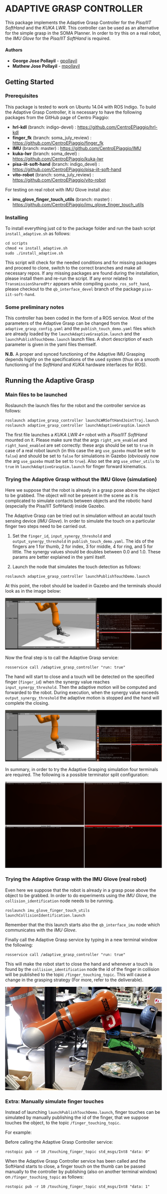# ADAPTIVE GRASP CONTROLLER

This package implements the Adaptive Grasp Controller for the *Pisa/IIT SoftHand* and the *KUKA LWR*. This controller can be used as an alternative for the simple grasp in the SOMA Planner.
In order to try this on a real robot, the *IMU Glove* for the *Pisa/IIT SoftHand* is required.

#### Authors

* **George Jose Pollayil** - [gpollayil](https://github.com/gpollayil)
* **Mathew Jose Pollayil** - [mpollayil](https://github.com/mpollayil)

## Getting Started

### Prerequisites

This package is tested to work on Ubuntu 14.04 with ROS Indigo.
To build the Adaptive Grasp Controller, it is necessary to have the following packages from the GitHub page of Centro Piaggio:

- **hrl-kdl** (branch: indigo-devel) : https://github.com/CentroEPiaggio/hrl-kdl
- **finger_fk** (branch: soma_july_review) : https://github.com/CentroEPiaggio/finger_fk
- **IMU** (branch: master) : https://github.com/CentroEPiaggio/IMU
- **kuka-lwr** (branch: soma_devel) : https://github.com/CentroEPiaggio/kuka-lwr
- **pisa-iit-soft-hand** (branch: indigo_devel) : https://github.com/CentroEPiaggio/pisa-iit-soft-hand
- **vito-robot** (branch: soma_july_review) : https://github.com/CentroEPiaggio/vito-robot

For testing on real robot with IMU Glove install also:

- **imu_glove_finger_touch_utils** (branch: master) : https://github.com/CentroEPiaggio/imu_glove_finger_touch_utils 

### Installing

To install everything just cd to the package folder and run the bash script `install_adaptive.sh` as follows:

```
cd scripts
chmod +x install_adaptive.sh
sudo ./install_adaptive.sh
```

This script will check for the needed conditions and for missing packages and proceed to clone, switch to the correct branches and make all necessary repos.
If any missing packages are found during the installation, please install them and re-run the script. If any error related to `TransmissionSharedPtr` appears while compiling `gazebo_ros_soft_hand`, please checkout to the `qb_interface_devel` branch of the package `pisa-iit-soft-hand`.

### Some preliminary notes

This controller has been coded in the form of a ROS service. Most of the parameters of the Adaptive Grasp can be changed from the `adaptive_grasp_config.yaml` and the `publish_touch_demo.yaml` files which are already loaded by the `launchAdaptiveGraspSim.launch` and the `launchPublishTouchDemo.launch` launch files. A short description of each parameter is given in the yaml files themself.

**N.B.** A proper and synced functioning of the Adaptive IMU Grasping depends highly on the specifications of the used system (thus on a smooth functioning of the *SoftHand* and *KUKA* hardware interfaces for ROS).

## Running the Adaptive Grasp

### Main files to be launched

Roslaunch the launch files for the robot and the controller service as follows:

```
roslaunch adaptive_grasp_controller launchLWRSoftHandJointTraj.launch
roslaunch adaptive_grasp_controller launchAdaptiveGraspSim.launch
```

The first file launches a *KUKA LWR 4+* robot with a *Pisa/IIT SoftHand* mounted on it. Please make sure that the args `right_arm_enabled` and `right_hand_enabled` are set correctly: these args should be set to `true` in case of a real robot launch (in this case the arg `use_gazebo` must be set to `false`) and should be set to `false` for simulations in Gazebo (obviously now the arg `use_gazebo` must be set to `true`). Also set the arg `use_other_utils` to `true` in `launchAdaptiveGraspSim.launch` for finger forward kinematics.

### Trying the Adaptive Grasp without the IMU Glove (simulation)

Here we suppose that the robot is already in a grasp pose above the object to be grabbed. The object will not be present in the scene as it is complicated to simulate contacts between objects and the robotic hand (especially the Pisa/IIT SoftHand) inside Gazebo.

The Adaptive Grasp can be tried out in simulation without an acutal touch sensing device (*IMU Glove*). In order to simulate the touch on a particular finger two steps need to be carried out.

1. Set the `finger_id`, `input_synergy_threshold` and `output_synergy_threshold` in `publish_touch_demo.yaml`. The ids of the fingers are 1 for thumb, 2 for index, 3 for middle, 4 for ring, and 5 for little. The synergy values should be doubles between 0.0 and 1.0. These params are better explained in the yaml itself.

2. Launch the node that simulates the touch detection as follows:

```
roslaunch adaptive_grasp_controller launchPublishTouchDemo.launch
```

At this point, the robot should be loaded in Gazebo and the terminals should look as in the image below:

![Image of Screen 2](https://github.com/CentroEPiaggio/adaptive_grasp_controller/blob/master/images/screen_2.png)

Now the final step is to call the Adaptive Grasp service:

```
rosservice call /adaptive_grasp_controller "run: true" 
```

The hand will start to close and a touch will be detected on the specified finger (`finger_id`) when the synergy value reaches `input_synergy_threshold`. Then the adaptive motion will be computed and forwarded to the robot. During execution, when the synergy value exceeds `output_synergy_threshold` the adaptive motion is stopped and the hand will complete the closing.

![Image of Screen 3](https://github.com/CentroEPiaggio/adaptive_grasp_controller/blob/master/images/screen_3.png)

In summary, in order to try the Adaptive Grasping simulation four terminals are required. The following is a possible terminator split configuration:

![Image of Screen 1](https://github.com/CentroEPiaggio/adaptive_grasp_controller/blob/master/images/screen_1.png)

### Trying the Adaptive Grasp with the IMU Glove (real robot)

Even here we suppose that the robot is already in a grasp pose above the object to be grabbed. In order to do experiments using the *IMU Glove*, the `collision_identification` node needs to be running. 

```
roslaunch imu_glove_finger_touch_utils launchCollisionIdentification.launch
```

Remember that the this launch starts also the `qb_interface_imu` node which communicates with the *IMU Glove*. 

Finally call the Adaptive Grasp service by typing in a new terminal window the following:

```
rosservice call /adaptive_grasp_controller "run: true"
```

This will make the robot start to close the hand and whenever a touch is found by the `collision_identification` node the id of the finger in collision will be published to the topic `/finger_touching_topic`. This will cause a change in the grasping strategy (For more, refer to the deliverable).

![Image of Setup](https://github.com/CentroEPiaggio/adaptive_grasp_controller/blob/master/images/setup.png)

### Extra: Manually simulate finger touches

Instead of launching `launchPublishTouchDemo.launch`, finger touches can be simulated by manually publishing the id of the finger, that we suppose touches the object, to the topic `/finger_touching_topic`.

For example:

Before calling the Adaptive Grasp Controller service:

```
rostopic pub -r 10 /touching_finger_topic std_msgs/Int8 "data: 0"
```

When the Adaptive Grasp Controller service has been called and the SoftHand starts to close, a finger touch on the thumb can be passed manually to the controller by publishing (also on another terminal window) on `/finger_touching_topic` as follows:

```
rostopic pub -r 10 /touching_finger_topic std_msgs/Int8 "data: 1"
```
